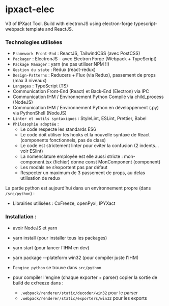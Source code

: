 # ipxact-elec
V3 of IPXact Tool. Build with electronJS using electron-forge typescript-webpack template and ReactJS.

### Technologies utilisées

-	`Framework Front-End` : ReactJS, TailwindCSS (avec PostCSS)
-	`Packager` : ElectronJS – avec Electron Forge (Webpack + TypeScript)
-	`Package Manager` : yarn (ne pas utiliser NPM !!)
-	`Gestion du state` : Redux (react-redux)
-	`Design-Patterns` : Reducers + Flux (via Redux), passement de props (max 3 niveaux)
-	`Langages` : TypeScript (TS)
-	Communication Front-End (React) et Back-End (Electron) via IPC 
-	Communication IHM / Environnement Python Compilé via child_process (NodeJS)
-	Communication IHM / Environnement Python en développement (.py) via PythonShell (NodeJS)
-	`Linter et outils syntaxiques` : StyleLint,  ESLint, Prettier, Babel
-	`Philosophie adoptée` : 
    * Le code respecte les standards ES6
    * Le code doit utiliser les hooks et la nouvelle syntaxe de React (components fonctionnels, pas de class)
    * Le code est strictement linter pour eviter la confusion (2 indents… voir ESlint)
    * La nomenclature employée est elle aussi stricte : mon-component.tsx (fichier) donne const MonComponent (component)
    * Les modals ne s’exportent pas par défaut 
    * Respecter un maximum de 3 passement de props, au delas utilisation de redux


La partie python est aujourd’hui dans un environnement propre (dans `/src/python`) :
-	Librairies utilisées : CxFreeze, openPyxl, IPYXact


### Installation :

* avoir NodeJS et yarn
* yarn install (pour installer tous les packages)
* yarn start (pour lancer l'IHM en dev)
* yarn package --plateform win32 (pour compiler juste l'IHM)

* l'`engine python` se trouve dans `src/python`
* pour compiler l'engine (chaque exporter + parser) copier la sortie de build de cxfreeze dans :
    * `.webpack/renderer/static/decoder/win32` pour le parser
    * `.webpack/renderer/static/exporters/win32` pour les exports